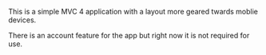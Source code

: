 This is a simple MVC 4 application with a layout more geared twards moblie devices.

There is an account feature for the app but right now it is not required for use. 
